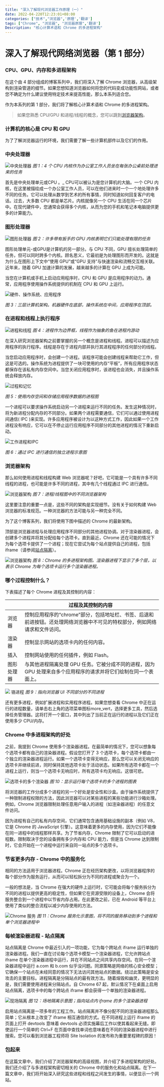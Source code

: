 ```yaml
---
title: "深入了解现代浏览器工作原理（一）"
date: 2022-04-220T12:23:01+08:00
categories: ["技术","浏览器",'原理','翻译']
tags: ["Chrome", "浏览器", "浏览器原理",'翻译']
Description: "核心计算术语和 Chrome 的多进程架构"
---
```


# 深入了解现代网络浏览器（第 1 部分）

### CPU、GPU、内存和多进程架构
在这个由 4 部分组成的博客系列中，我们将深入了解 Chrome 浏览器，从高级架构到渲染管道的细节。如果您想知道浏览器如何将您的代码变成功能性网站，或者您不确定为什么建议使用特定技术来提高性能，那么本系列适合您。

作为本系列的第 1 部分，我们将了解核心计算术语和 Chrome 的多进程架构。

> 如果您熟悉 CPU/GPU 和进程/线程的概念，您可以跳到[浏览器架构](#浏览器架构)。

### 计算机的核心是 CPU 和 GPU

为了了解浏览器运行的环境，我们需要了解一些计算机部件以及它们的作用。

### 中央处理器

![中央处理器](https://cdn.jsdelivr.net/gh/mopig/oss@master/uPic/202204/fFDSc8.jpg)
*图 1：4 个 CPU 内核作为办公室工作人员坐在每张办公桌前处理进来的任务*

首先是中央处理单元或CPU 。_ CPU可以被认为是您计算机的大脑。一个 CPU 内核，在这里被描绘成一个办公室工作人员，可以在他们进来时一个一个地处理许多不同的任务。它可以处理从数学到艺术的所有事情，同时知道如何回复客户的电话。过去，大多数 CPU 都是单芯片。内核就像另一个 CPU 生活在同一个芯片中。在现代硬件中，您通常会获得多个内核，从而为您的手机和笔记本电脑提供更多的计算能力。

### 图形处理器

![图形处理器](https://cdn.jsdelivr.net/gh/mopig/oss@master/uPic/202204/72oXI7.jpg)
*图 2：许多带有扳手的 GPU 内核表明它们只能处理有限的任务*

图形处理单元-或GPU是计算机的另一部分。与 CPU 不同，GPU 擅长处理简单的任务，但可以同时跨多个内核。顾名思义，它最初是为处理图形而开发的。这就是为什么在图形上下文中“使用 GPU”或“GPU 支持”与快速渲染和流畅交互相关联。近年来，随着 GPU 加速计算的发展，越来越多的计算在 GPU 上成为可能。

当您在计算机或手机上启动应用程序时，CPU 和 GPU 是应用程序的动力。通常，应用程序使用操作系统提供的机制在 CPU 和 GPU 上运行。

![硬件、操作系统、应用程序](https://cdn.jsdelivr.net/gh/mopig/oss@master/uPic/202204/b94N7k.jpg)

*图 3：三层计算机架构。机器硬件在底部，操作系统在中间，应用程序在顶部。*

### 在进程和线程上执行程序

![进程和线程](https://cdn.jsdelivr.net/gh/mopig/oss@master/uPic/202204/sBHGiF.jpg)
*图 4：进程作为边界框，线程作为抽象的鱼在进程内游动*

在深入研究浏览器架构之前要掌握的另一个概念是进程和线程。进程可以描述为应用程序的执行程序。线程是存在于进程内部并执行其进程程序的任何部分的线程。

当您启动应用程序时，会创建一个进程。该程序可能会创建线程来帮助它工作，但这是可选的。操作系统为进程提供了一块可使用的内存“平板”，所有应用程序状态都保存在该私有内存空间中。当您关闭应用程序时，该进程也会消失，并且操作系统会释放内存。

![过程和记忆](https://wd.imgix.net/image/T4FyVKpzu4WKF1kBNvXepbi08t52/x5h2ZL6SWI1vF5jSa8YB.svg)

*图 5：使用内存空间和存储应用程序数据的进程图*

一个进程可以要求操作系统启动另一个进程来运行不同的任务。发生这种情况时，将为新进程分配内存的不同部分。如果两个进程需要通信，它们可以通过使用进程间通信( IPC )来实现。许多应用程序被设计为以这种方式工作，因此如果一个工作进程没有响应，它可以在不停止运行应用程序不同部分的其他进程的情况下重新启动。

![工作进程和IPC](https://wd.imgix.net/image/T4FyVKpzu4WKF1kBNvXepbi08t52/OdFbLc2ufRmkJoHinTUL.svg)

*图 6：通过 IPC 进行通信的独立进程示意图*

### 浏览器架构

那么如何使用进程和线程构建 Web 浏览器呢？好吧，它可能是一个具有许多不同线程的进程，也可能是许多不同的进程，其中有几个线程通过 IPC 进行通信。

![浏览器架构](https://cdn.jsdelivr.net/gh/mopig/oss@master/uPic/202204/rfnXXj.jpg)
*图 7：进程/线程图中的不同浏览器架构*

这里要注意的重要一点是，这些不同的架构是实现细节。没有关于如何构建 Web 浏览器的标准规范。一种浏览器的方法可能与另一种完全不同。

为了这个博客系列，我们将使用下图中描述的 Chrome 的最新架构。

顶部是浏览器进程与处理应用程序不同部分的其他进程协调。对于渲染器进程，会创建多个进程并将其分配给每个选项卡。直到最近，Chrome 还在可能的情况下为每个选项卡提供了一个进程；现在它尝试为每个站点提供自己的进程，包括 iframe（请参阅[站点隔离](https://developer.chrome.com/blog/inside-browser-part1/#site-isolation)）。

![浏览器架构](https://cdn.jsdelivr.net/gh/mopig/oss@master/uPic/202204/dZHN7v.jpg)
*图 8：Chrome 的多进程架构图。渲染器进程下显示了多个层，以表示 Chrome 为每个选项卡运行多个渲染器进程。*

### 哪个过程控制什么？

下表描述了每个 Chrome 进程及其控制的内容：

| |过程及其控制的内容|
-|-
浏览器 | 控制应用程序的“chrome”部分，包括地址栏、书签、后退和前进按钮。还处理网络浏览器中不可见的特权部分，例如网络请求和文件访问。
渲染器 |	控制显示网站的选项卡内的任何内容。
插入 | 	控制网站使用的任何插件，例如 Flash。
图形处理器 |	与其他进程隔离处理 GPU 任务。它被分成不同的进程，因为 GPU 处理来自多个应用程序的请求并将它们绘制在同一个表面上。

![](https://cdn.jsdelivr.net/gh/mopig/oss@master/uPic/202204/O8eAWR.jpg)
铬进程
*图 9：指向浏览器 UI 不同部分的不同进程*

还有更多进程，例如扩展进程和实用程序进程。如果您想查看 Chrome 中正在运行的进程数量，请单击右上角的选项菜单图标more_vert，选择更多工具，然后选择任务管理器。这将打开一个窗口，其中列出了当前正在运行的进程以及它们正在使用多少 CPU/内存。

### Chrome 中多进程架构的好处

之前，我提到 Chrome 使用多个渲染器进程。在最简单的情况下，您可以想象每个选项卡都有自己的渲染器进程。假设您打开了 3 个选项卡，每个选项卡都由一个独立的渲染器进程运行。如果一个选项卡变得无响应，那么您可以关闭无响应的选项卡并继续前进，同时保持其他选项卡处于活动状态。如果所有选项卡都在一个进程上运行，则当一个选项卡无响应时，所有选项卡均无响应。这很可悲。

![选项卡的多个渲染器](https://cdn.jsdelivr.net/gh/mopig/oss@master/uPic/202204/rhK446.jpg)
*图 10：显示运行每个选项卡的多个进程的图表*

将浏览器的工作分成多个进程的另一个好处是安全性和沙盒。由于操作系统提供了一种限制进程权限的方法，因此浏览器可以对某些进程的某些功能进行沙箱处理。例如，Chrome 浏览器限制处理任意用户输入的进程（如渲染器进程）的任意文件访问。

因为进程有自己的私有内存空间，它们通常包含通用基础设施的副本（例如 V8，它是 Chrome 的 JavaScript 引擎）。这意味着更多的内存使用，因为它们不能像在同一进程中的线程那样共享。为了节省内存，Chrome 限制了它可以启动的进程数。限制取决于您的设备拥有多少内存和 CPU 能力，但是当 Chrome 达到限制时，它会开始在一个进程中运行来自同一站点的多个选项卡。

### 节省更多内存 - Chrome 中的服务化

相同的方法适用于浏览器进程。Chrome 正在经历架构更改，以将浏览器程序的每个部分作为服务运行，从而可以轻松拆分为不同的进程或聚合为一个。

一般的想法是，当 Chrome 在强大的硬件上运行时，它可能会将每个服务拆分为不同的进程以提供更高的稳定性，但如果它在资源受限的设备上，Chrome 会将服务整合到一个进程中以节省内存占用。在此更改之前，已在 Android 等平台上使用了类似的整合流程以减少内存使用的方法。

![Chrome 服务](https://wd.imgix.net/image/T4FyVKpzu4WKF1kBNvXepbi08t52/8zHB7KNXrIKv5yAWvtBy.svg)
*图 11：Chrome 服务化示意图，将不同的服务移动到多个进程和单个浏览器进程中*

### 每帧渲染器进程 - 站点隔离

站点隔离是 Chrome 中最近引入的一项功能，它为每个跨站点 iframe 运行单独的渲染器进程。我们一直在讨论每个选项卡模型一个渲染器进程，它允许跨站点 iframe 在单个渲染器进程中运行，并在不同站点之间共享内存空间。在同一个渲染器进程中运行 a.com 和 b.com 似乎没问题。同源策略是网络的核心安全模型；它确保一个站点在未经同意的情况下无法访问其他站点的数据。绕过此策略是安全攻击的主要目标。进程隔离是分隔站点的最有效方法。随着熔毁和幽灵，更明显的是，我们需要使用进程来分隔站点。自 Chrome 67 起，默认情况下在桌面上启用站点隔离，选项卡中的每个跨站点 iframe 都会获得一个单独的渲染器进程。

![现场隔离](https://cdn.jsdelivr.net/gh/mopig/oss@master/uPic/202204/WAp8VV.jpg)
*图 12：场地隔离示意图；指向站点内 iframe 的多个渲染器进程*

启用站点隔离是一项多年的工程工作。站点隔离并不像分配不同的渲染器进程那么简单；它从根本上改变了 iframe 相互通信的方式。在不同进程上运行 iframe 的页面上打开 devtools 意味着 devtools 必须实施幕后工作以使其看起来无缝。即使运行一个简单的 Ctrl+F 在页面中查找单词也意味着在不同的渲染器进程中进行搜索。您可以看到浏览器工程师将 Site Isolation 的发布称为重要里程碑的原因！

### 包起来

在这篇文章中，我们介绍了浏览器架构的高级视图，并介绍了多进程架构的好处。我们还介绍了与多进程架构密切相关的 Chrome 中的服务化和站点隔离。在下一篇文章中，我们将开始深入研究这些进程和线程之间发生的事情，以便显示一个网站。